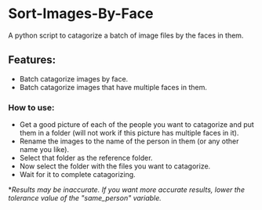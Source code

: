 # Sort-Images-By-Face

A python script to catagorize a batch of image files by the faces in them.

## Features:
- Batch catagorize images by face.
- Batch catagorize images that have multiple faces in them.

### How to use:
- Get a good picture of each of the people you want to catagorize and put them in a folder (will not work if this picture has multiple faces in it).
- Rename the images to the name of the person in them (or any other name you like).
- Select that folder as the reference folder.
- Now select the folder with the files you want to catagorize.
- Wait for it to complete catagorizing.

**Results may be inaccurate. If you want more accurate results, lower the tolerance value of the "same_person" variable.*
